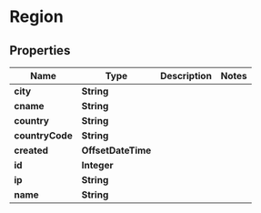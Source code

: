 

# Region


## Properties

Name | Type | Description | Notes
------------ | ------------- | ------------- | -------------
**city** | **String** |  | 
**cname** | **String** |  | 
**country** | **String** |  | 
**countryCode** | **String** |  | 
**created** | **OffsetDateTime** |  | 
**id** | **Integer** |  | 
**ip** | **String** |  | 
**name** | **String** |  | 



